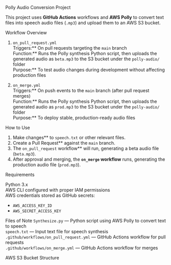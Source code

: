 Polly Audio Conversion Project

This project uses **GitHub Actions** workflows and **AWS Polly** to convert text files into speech audio files (`.mp3`) and upload them to an AWS S3 bucket.



 Workflow Overview

 1. `on_pull_request.yml`  
 Triggers:** On pull requests targeting the `main` branch  
 Function:** Runs the Polly synthesis Python script, then uploads the generated audio as `beta.mp3` to the S3 bucket under the `polly-audio/` folder  
 Purpose:** To test audio changes during development without affecting production files  

 2. `on_merge.yml`  
 Triggers:** On push events to the `main` branch (after pull request merges)  
 Function:** Runs the Polly synthesis Python script, then uploads the generated audio as `prod.mp3` to the S3 bucket under the `polly-audio/` folder  
 Purpose:** To deploy stable, production-ready audio files  



 How to Use

1. Make changes** to `speech.txt` or other relevant files.
2. Create a Pull Request** against the `main` branch.
3. The `on_pull_request` workflow** will run, generating a beta audio file (`beta.mp3`).
4. After approval and merging, the **`on_merge` workflow** runs, generating the production audio file (`prod.mp3`).



 Requirements

 Python 3.x  
 AWS CLI configured with proper IAM permissions  
 AWS credentials stored as GitHub secrets:  
  - `AWS_ACCESS_KEY_ID`  
  - `AWS_SECRET_ACCESS_KEY`



 Files of Note
 `Synthesize.py` — Python script using AWS Polly to convert text to speech  
 `speech.txt` — Input text file for speech synthesis  
 `.github/workflows/on_pull_request.yml` — GitHub Actions workflow for pull requests  
 `.github/workflows/on_merge.yml` — GitHub Actions workflow for merges  


 AWS S3 Bucket Structure


